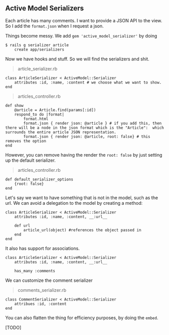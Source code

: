 ## Active Model Serializers

Each article has many comments. I want to provide a JSON API to the view. So I add the `format.json` when I request a json.

Things become messy. We add `gem 'active_model_serializer'` by doing

	$ rails g serializer article
		create app/serializers

Now we have hooks and stuff. So we will find the serializers and shit.

>article_serializer.rb

	class ArticleSerializer < ActiveModel::Serializer
		attributes :id, :name, :content # we choose what we want to show.
	end

>articles_controller.rb

	def show
		@article = Article.find(params[:id])
		respond_to do |format|
			format.html
			format.json { render json: @article } # if you add this, then there will be a node in the json format which is the "Article":  which surrounds the entire article JSON representation.
			format.json { render json: @article, root: false} # this removes the option
	end

However, you can remove having the render the `root: false` by just setting up the default serializer.

>articles_controller.rb

	def default_serializer_options
		{root: false}
	end

Let's say we want to have something that is not in the model, such as the url. We can avoid a delegation to the model by creating a method:

	class ArticleSerializer < ActiveModel::Serializer
		attributes :id, :name, :content, __:url__

		def url
			article_url(object) #references the object passed in
		end
	end

It also has support for associations.

	class ArticleSerializer < ActiveModel::Serializer
		attributes :id, :name, :content, __:url__

		has_many :comments

We can customize the comment serializer

>comments_serializer.rb

	class CommentSerializer < ActiveModel::Serializer
		attribues :id, :content
	end

You can also flatten the thing for efficiency purposes, by doing the `embed`.

[TODO]












